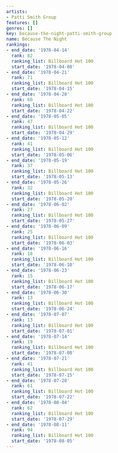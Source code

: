 ```yaml
---
artists:
- Patti Smith Group
features: []
genres: []
key: because-the-night-patti-smith-group
name: Because The Night
rankings:
- end_date: '1978-04-14'
  rank: 82
  ranking_list: Billboard Hot 100
  start_date: '1978-04-08'
- end_date: '1978-04-21'
  rank: 71
  ranking_list: Billboard Hot 100
  start_date: '1978-04-15'
- end_date: '1978-04-28'
  rank: 60
  ranking_list: Billboard Hot 100
  start_date: '1978-04-22'
- end_date: '1978-05-05'
  rank: 47
  ranking_list: Billboard Hot 100
  start_date: '1978-04-29'
- end_date: '1978-05-12'
  rank: 41
  ranking_list: Billboard Hot 100
  start_date: '1978-05-06'
- end_date: '1978-05-19'
  rank: 37
  ranking_list: Billboard Hot 100
  start_date: '1978-05-13'
- end_date: '1978-05-26'
  rank: 32
  ranking_list: Billboard Hot 100
  start_date: '1978-05-20'
- end_date: '1978-06-02'
  rank: 27
  ranking_list: Billboard Hot 100
  start_date: '1978-05-27'
- end_date: '1978-06-09'
  rank: 25
  ranking_list: Billboard Hot 100
  start_date: '1978-06-03'
- end_date: '1978-06-16'
  rank: 18
  ranking_list: Billboard Hot 100
  start_date: '1978-06-10'
- end_date: '1978-06-23'
  rank: 15
  ranking_list: Billboard Hot 100
  start_date: '1978-06-17'
- end_date: '1978-06-30'
  rank: 13
  ranking_list: Billboard Hot 100
  start_date: '1978-06-24'
- end_date: '1978-07-07'
  rank: 13
  ranking_list: Billboard Hot 100
  start_date: '1978-07-01'
- end_date: '1978-07-14'
  rank: 19
  ranking_list: Billboard Hot 100
  start_date: '1978-07-08'
- end_date: '1978-07-21'
  rank: 41
  ranking_list: Billboard Hot 100
  start_date: '1978-07-15'
- end_date: '1978-07-28'
  rank: 61
  ranking_list: Billboard Hot 100
  start_date: '1978-07-22'
- end_date: '1978-08-04'
  rank: 62
  ranking_list: Billboard Hot 100
  start_date: '1978-07-29'
- end_date: '1978-08-11'
  rank: 94
  ranking_list: Billboard Hot 100
  start_date: '1978-08-05'
---
```


